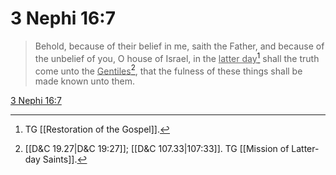 # 3 Nephi 16:7

> Behold, because of their belief in me, saith the Father, and because of the unbelief of you, O house of Israel, in the <u>latter day</u>[^a] shall the truth come unto the <u>Gentiles</u>[^b], that the fulness of these things shall be made known unto them.

[3 Nephi 16:7](https://www.churchofjesuschrist.org/study/scriptures/bofm/3-ne/16?lang=eng&id=p7#p7)


[^a]: TG [[Restoration of the Gospel]].
[^b]: [[D&C 19.27|D&C 19:27]]; [[D&C 107.33|107:33]]. TG [[Mission of Latter-day Saints]].

